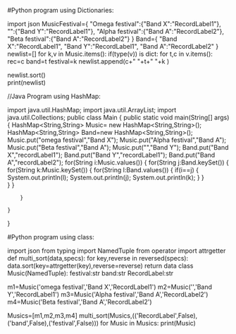 #Python program using Dictionaries:

import json
MusicFestival={
    "Omega festival":{"Band X":"RecordLabel1"},
    "":{"Band Y":"RecordLabel1"},
    "Alpha festival":{"Band A":"RecordLabel2"},
    "Beta festival":{"Band A":"RecordLabel2"}
}
Band={
    "Band X":"RecordLabel1",
    "Band Y":"RecordLabel1",
    "Band A":"RecordLabel2"
}    
newlist=[]
for k,v in Music.items():
    if(type(v)) is dict:
        for t,c in v.items():
          rec=c
          band=t
          festival=k
          newlist.append(c+" "+t+" "+k )
         
newlist.sort()          
print(newlist) 

//Java Program using HashMap:

import java.util.HashMap;
import java.util.ArrayList;
import java.util.Collections;
public class Main {
    public static void main(String[] args) {
        HashMap<String,String> Music= new HashMap<String,String>();
        HashMap<String,String> Band=new HashMap<String,String>();
        Music.put("omega festival","Band X");
        Music.put("Alpha festival","Band A");
        Music.put("Beta festival","Band A");
        Music.put("","Band Y");
        Band.put("Band X","recordLabel1");
        Band.put("Band Y","recordLabel1");
        Band.put("Band A","recordLabel2");
        for(String i:Music.values())
        {
            for(String j:Band.keySet())
            {
                for(String k:Music.keySet())
                {
                    for(String l:Band.values())
                    {
                        if(i==j)
                        {
                          System.out.println(l);
                          System.out.println(j);
                          System.out.println(k);
                        }
                    }    
                }
            }
            
        }
      
    }
}

#Python program using class:

import json
from typing import NamedTuple
from operator import attrgetter
def multi_sort(data,specs):
    for key,reverse in reversed(specs):
        data.sort(key=attrgetter(key),reverse=reverse)
    return data
class Music(NamedTuple):
      festival:str
      band:str
      RecordLabel:str

m1=Music('omega festival','Band X','RecordLabel1')
m2=Music('','Band Y','RecordLabel1')
m3=Music('Alpha festival','Band A','RecordLabel2')
m4=Music('Beta festival','Band A','RecordLabel2')
 
Musics=[m1,m2,m3,m4]
multi_sort(Musics,(('RecordLabel',False),('band',False),('festival',False)))
for Music in Musics:
    print(Music)
